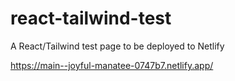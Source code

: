 # react-tailwind-test
A React/Tailwind test page to be deployed to Netlify

https://main--joyful-manatee-0747b7.netlify.app/
